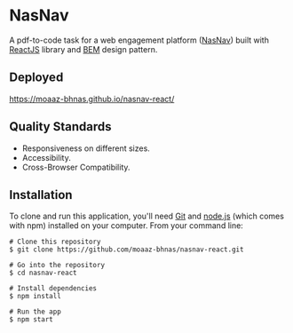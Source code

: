 # NasNav
A pdf-to-code task for a web engagement platform ([NasNav](http://www.nasorg.co/)) built with [ReactJS](https://reactjs.org/) library and [BEM](https://en.bem.info/methodology/quick-start/) design pattern.

## Deployed
https://moaaz-bhnas.github.io/nasnav-react/

## Quality Standards
- Responsiveness on different sizes.
- Accessibility.
- Cross-Browser Compatibility.

## Installation
To clone and run this application, you'll need [Git](https://git-scm.com/) and [node.js](https://nodejs.org/en/) (which comes with npm) installed on your computer. From your command line: 
```
# Clone this repository
$ git clone https://github.com/moaaz-bhnas/nasnav-react.git

# Go into the repository
$ cd nasnav-react

# Install dependencies
$ npm install

# Run the app
$ npm start
```
